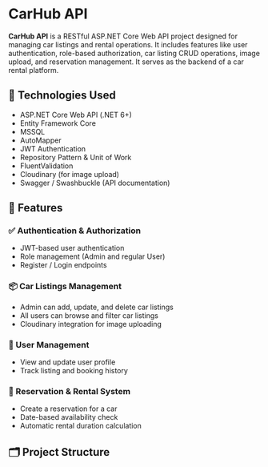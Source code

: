 # CarHub API

**CarHub API** is a RESTful ASP.NET Core Web API project designed for managing car listings and rental operations. It includes features like user authentication, role-based authorization, car listing CRUD operations, image upload, and reservation management. It serves as the backend of a car rental platform.

## 🔧 Technologies Used

- ASP.NET Core Web API (.NET 6+)
- Entity Framework Core
- MSSQL
- AutoMapper
- JWT Authentication
- Repository Pattern & Unit of Work
- FluentValidation
- Cloudinary (for image upload)
- Swagger / Swashbuckle (API documentation)

## 🚀 Features

### ✅ Authentication & Authorization
- JWT-based user authentication
- Role management (Admin and regular User)
- Register / Login endpoints

### 📦 Car Listings Management
- Admin can add, update, and delete car listings
- All users can browse and filter car listings
- Cloudinary integration for image uploading

### 👤 User Management
- View and update user profile
- Track listing and booking history

### 🛒 Reservation & Rental System
- Create a reservation for a car
- Date-based availability check
- Automatic rental duration calculation

## 🗂️ Project Structure

